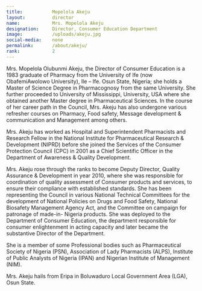 ```yaml
---
title:           Mopelola Akeju
layout:          director
name:            Mrs. Mopelola Akeju
designation:     Director, Consumer Education Department
image:           /uploads/akeju.jpg
social-media:    none
permalink:       /about/akeju/
rank:            2
---
```

Mrs. Mopelola Olubunmi Akeju, the Director of Consumer Education is a 1983 graduate of Pharmacy from the University of Ife (now ObafemiAwolowo University), Ile – Ife. Osun State, Nigeria; she holds a Master of Science Degree in Pharmacognosy from the same University. She further proceeded to University of Mississippi, University, USA where she obtained another Master degree in Pharmaceutical Sciences. In the course of her career path in the Council, Mrs. Akeju has also undergone various refresher courses on Pharmacy, Food safety, Message development &amp; communication and Management among others.

Mrs. Akeju has worked as Hospital and Superintendent Pharmacists and Research Fellow in the National Institute for Pharmaceutical Research &amp; Development (NIPRD) before she joined the Services of the Consumer Protection Council (CPC) in 2001 as a Chief Scientific Officer in the Department of Awareness &amp; Quality Development.

Mrs. Akeju rose through the ranks to become Deputy Director, Quality Assurance &amp; Development in year 2010, where she was responsible for coordination of quality assessment of Consumer products and services, to ensure their compliance with established standards. She has been representing the Council in various National Technical Committees for the development of National Policies on Drugs and Food Safety, National Biosafety Management Agency Act, and the Committee on campaign for patronage of made-in- Nigeria products. She was deployed to the Department of Consumer Education, the department responsible for consumer enlightenment in acting capacity and later became the substantive Director of the Department.

She is a member of some Professional bodies such as Pharmaceutical Society of Nigeria (PSN), Association of Lady Pharmacists (ALPS), Institute of Public Analysts of Nigeria (IPAN) and Nigerian Institute of Management (NIM).

Mrs. Akeju hails from Eripa in Boluwaduro Local Government Area (LGA), Osun State.